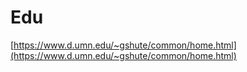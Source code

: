 Edu
===

[https://www.d.umn.edu/~gshute/common/home.html](https://www.d.umn.edu/~gshute/common/home.html)